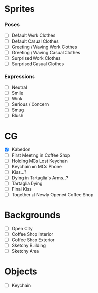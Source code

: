 # Sprites  
### Poses
- [ ] Default Work Clothes  
- [ ] Default Casual Clothes  
- [ ] Greeting / Waving Work Clothes
- [ ] Greeting / Waving Casual Clothes  
- [ ] Surprised Work Clothes  
- [ ] Surprised Casual Clothes  
  
### Expressions
- [ ] Neutral  
- [ ] Smile  
- [ ] Wink  
- [ ] Serious / Concern  
- [ ] Smug  
- [ ] Blush  

# CG  
- [x] Kabedon  
- [ ] First Meeting in Coffee Shop  
- [ ] Holding MCs Lost Keychain  
- [ ] Keychain on MCs Phone  
- [ ] Kiss...?  
- [ ] Dying in Tartaglia's Arms...?  
- [ ] Tartaglia Dying  
- [ ] Final Kiss  
- [ ] Together at Newly Opened Coffee Shop  

# Backgrounds  
- [ ] Open City  
- [ ] Coffee Shop Interior 
- [ ] Coffee Shop Exterior  
- [ ] Sketchy Building  
- [ ] Sketchy Area  

# Objects  
- [ ] Keychain
